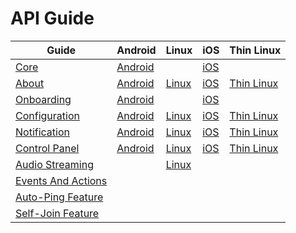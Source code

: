 # API Guide

|Guide                    |Android                       |Linux                 |iOS                   |Thin Linux
|-------------------------|------------------------------|----------------------|----------------------|----------
|[Core][core]             |[Android][core-android]       |&nbsp;                |[iOS][core-ios]       |&nbsp;
|[About][about]           |[Android][about-android]      |[Linux][about-linux]  |[iOS][about-ios]      |[Thin Linux][about-thin-linux]
|[Onboarding][onboarding] |[Android][onboarding-android] |&nbsp;                |[iOS][onboarding-ios] |&nbsp;
|[Configuration][config]  |[Android][config-android]     |[Linux][config-linux] |[iOS][config-ios]     |[Thin Linux][config-thin-linux]
|[Notification][notif]    |[Android][notif-android]      |[Linux][notif-linux]  |[iOS][notif-ios]      |[Thin Linux][notif-thin-linux]
|[Control Panel][cp]      |[Android][cp-android]         |[Linux][cp-linux]     |[iOS][cp-ios]         |[Thin Linux][cp-thin-linux]
|[Audio Streaming][as]    |&nbsp;                        |[Linux][as-linux]     |&nbsp;                |&nbsp;
|[Events And Actions][ea] |&nbsp;                        |&nbsp;                |&nbsp;                |&nbsp;
|[Auto-Ping Feature][ap]  |&nbsp;                        |&nbsp;                |&nbsp;                |&nbsp;
|[Self-Join Feature][sj]  |&nbsp;                        |&nbsp;                |&nbsp;                |&nbsp;

[core]: /develop/api-guide/core
[core-android]: /develop/api-guide/core/android
[core-ios]: /develop/api-guide/core/ios

[about]: /develop/api-guide/about
[about-android]: /develop/api-guide/about/android
[about-linux]: /develop/api-guide/about/linux
[about-ios]: /develop/api-guide/about/ios
[about-thin-linux]: /develop/api-guide/about/thin-linux

[onboarding]: /develop/api-guide/onboarding
[onboarding-android]: /develop/api-guide/onboarding/android
[onboarding-ios]: /develop/api-guide/onboarding/ios

[config]: /develop/api-guide/config
[config-android]: /develop/api-guide/config/android
[config-linux]: /develop/api-guide/config/linux
[config-ios]: /develop/api-guide/config/ios
[config-thin-linux]: /develop/api-guide/config/thin-linux

[notif]: /develop/api-guide/notification
[notif-android]: /develop/api-guide/notification/android
[notif-linux]: /develop/api-guide/notification/linux
[notif-ios]: /develop/api-guide/notification/ios
[notif-thin-linux]: /develop/api-guide/notification/thin-linux

[cp]: /develop/api-guide/controlpanel
[cp-android]: /develop/api-guide/controlpanel/android
[cp-linux]: /develop/api-guide/controlpanel/linux
[cp-ios]: /develop/api-guide/controlpanel/ios
[cp-thin-linux]: /develop/api-guide/controlpanel/thin-linux

[as]: /develop/api-guide/audio-streaming
[as-linux]: /develop/api-guide/audio-streaming/linux

[ea]: /develop/api-guide/events-and-actions

[ap]: /develop/api-guide/auto-ping
[sj]:/develop/api-guide/self-join
